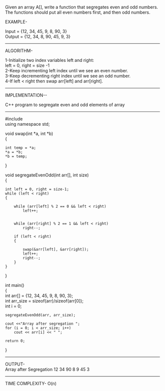 Given an array A[], write a function that segregates even and odd numbers. <br/>
The functions should put all even numbers first, and then odd numbers. <br/>


EXAMPLE-

Input  = {12, 34, 45, 9, 8, 90, 3} <br/>
Output = {12, 34, 8, 90, 45, 9, 3} <br/>

<hr/>
ALGORITHM-  <br/>

1-Initialize two index variables left and right:  <br/>
            left = 0,  right = size -1            <br/>
2-Keep incrementing left index until we see an even number.<br/>
3-Keep decrementing right index until we see an odd number.<br/>
4-If left < right then swap arr[left] and arr[right].<br/>
<hr/>
IMPLEMENTATION--  <br/>

 C++ program to segregate even and odd elements of array <br/><hr/>

#include <iostream>         <br/>
using namespace std;        <br/>
 
void swap(int *a, int *b)            <br/>
{
    
    int temp = *a;                      
    *a = *b;                             
    *b = temp;                            
}

 
void segregateEvenOdd(int arr[], int size)             
{
    
    int left = 0, right = size-1; 
    while (left < right)
    {
        
        while (arr[left] % 2 == 0 && left < right)
            left++;
 
        
        while (arr[right] % 2 == 1 && left < right)
            right--;
 
        if (left < right)
        {
            
            swap(&arr[left], &arr[right]);
            left++;
            right--;
        }
    }
}
 

 

int main()   <br/>
{    <br/>
    int arr[] = {12, 34, 45, 9, 8, 90, 3};  <br/>
    int arr_size = sizeof(arr)/sizeof(arr[0]);   <br/>
    int i = 0;        <br/>
 
    segregateEvenOdd(arr, arr_size); 
 
    cout <<"Array after segregation ";
    for (i = 0; i < arr_size; i++)
        cout << arr[i] << " ";
 
    return 0;
}

<hr/>

OUTPUT-  <br/>
            Array after Segregation 12 34 90 8 9 45 3     <br/>
<hr/>
TIME COMPLEXITY- O(n)     <br/>